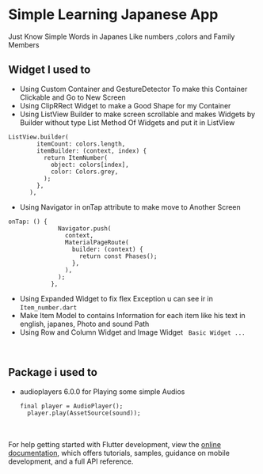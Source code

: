 # Simple Learning Japanese App

Just Know Simple Words in Japanes Like numbers ,colors and Family Members 

## Widget I used to 

- Using Custom Container and GestureDetector To make this Container Clickable and Go to New Screen <br> 
- Using ClipRRect Widget to make a Good Shape for my Container <br>
- Using ListView Builder to make screen scrollable and makes Widgets by Builder without type List Method Of Widgets and put it in ListView<br>
```
ListView.builder(
        itemCount: colors.length,
        itemBuilder: (context, index) {
          return ItemNumber(
            object: colors[index],
            color: Colors.grey,
          );
        },
      ),
```
- Using Navigator in onTap attribute to make move to Another Screen <br>
```
onTap: () {
              Navigator.push(
                context,
                MaterialPageRoute(
                  builder: (context) {
                    return const Phases();
                  },
                ),
              );
            },
```
- Using Expanded Widget to fix flex Exception u can see ir in ```Item_number.dart``` <br>
- Make Item Model to contains Information for each item like his text in english, japanes, Photo and sound Path <br>
- Using Row and Column Widget and Image Widget ``` Basic Widget ...```  <br>
<br>

## Package i used to 
- audioplayers 6.0.0
  for Playing some simple Audios 
  ```
  final player = AudioPlayer();
    player.play(AssetSource(sound));
  ```
  
<br><br>
For help getting started with Flutter development, view the
[online documentation](https://docs.flutter.dev/), which offers tutorials,
samples, guidance on mobile development, and a full API reference.
